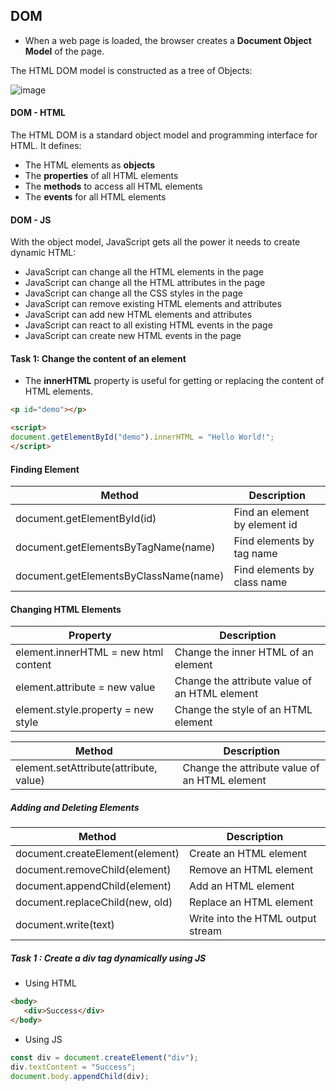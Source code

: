 ## DOM 

* When a web page is loaded, the browser creates a **Document Object Model** of the page.

The HTML DOM model is constructed as a tree of Objects:

![image](https://user-images.githubusercontent.com/2763774/161524535-9c6b40e2-9e34-4c77-82f6-1b1e827e8f2f.png)

#### DOM - HTML

The HTML DOM is a standard object model and programming interface for HTML. It defines:

* The HTML elements as **objects**
* The **properties** of all HTML elements
* The **methods** to access all HTML elements
* The **events** for all HTML elements

#### DOM - JS

With the object model, JavaScript gets all the power it needs to create dynamic HTML:

* JavaScript can change all the HTML elements in the page
* JavaScript can change all the HTML attributes in the page
* JavaScript can change all the CSS styles in the page
* JavaScript can remove existing HTML elements and attributes
* JavaScript can add new HTML elements and attributes
* JavaScript can react to all existing HTML events in the page
* JavaScript can create new HTML events in the page

#### Task 1: Change the content of an element
* The **innerHTML** property is useful for getting or replacing the content of HTML elements.
```html
<p id="demo"></p>

<script>
document.getElementById("demo").innerHTML = "Hello World!";
</script>

```

#### Finding Element

| Method  | Description  | 
|---|---|
| document.getElementById(id)	  | Find an element by element id  | 
| document.getElementsByTagName(name)  |   Find elements by tag name | 
|  document.getElementsByClassName(name) |  Find elements by class name | 

#### Changing HTML Elements

| Property  | Description  | 
|---|---|
| element.innerHTML =  new html content	  | Change the inner HTML of an element  | 
| element.attribute = new value	  | Change the attribute value of an HTML element  | 
| element.style.property = new style	  | Change the style of an HTML element  | 


| Method  | Description  | 
|---|---|
| element.setAttribute(attribute, value)	  | Change the attribute value of an HTML element  | 

##### Adding and Deleting Elements

| Method  | Description  | 
|---|---|
| document.createElement(element)	  | Create an HTML element  | 
| document.removeChild(element)	  | Remove an HTML element  | 
| document.appendChild(element)	  | Add an HTML element  | 
| document.replaceChild(new, old)	  | Replace an HTML element  | 
| document.write(text)	  | Write into the HTML output stream  | 


##### Task 1 : Create a div tag dynamically using JS 

* Using HTML
```html
<body>
   <div>Success</div>
</body>
```

* Using JS
```js
const div = document.createElement("div");
div.textContent = "Success";
document.body.appendChild(div);
```
